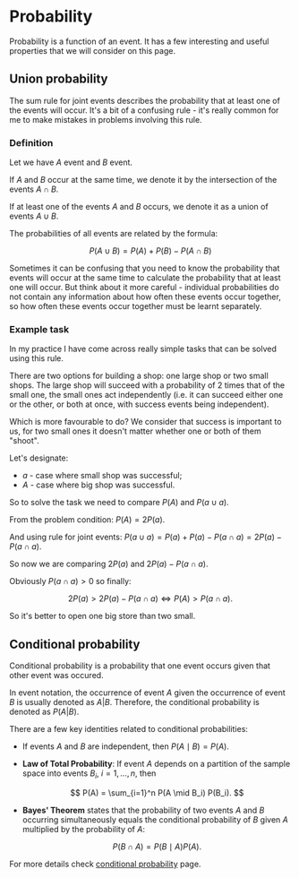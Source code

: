 # Probability

Probability is a function of an event. It has a few interesting and useful properties that we will consider on this page.

## Union probability

The sum rule for joint events describes the probability that at least one of the events will occur. It's a bit of a confusing rule - it's really common for me to make mistakes in problems involving this rule.

### Definition

Let we have $A$ event and $B$ event.

If $A$ and $B$ occur at the same time, we denote it by the intersection of the events $A \cap B$.

If at least one of the events $A$ and $B$ occurs, we denote it as a union of events $A \cup B$.

The probabilities of all events are related by the formula:

$$P(A\cup B)=P(A)+P(B)-P(A \cap B)$$

Sometimes it can be confusing that you need to know the probability that events will occur at the same time to calculate the probability that at least one will occur. But think about it more careful - individual probabilities do not contain any information about how often these events occur together, so how often these events occur together must be learnt separately.

### Example task

In my practice I have come across really simple tasks that can be solved using this rule.

There are two options for building a shop: one large shop or two small shops. The large shop will succeed with a probability of 2 times that of the small one, the small ones act independently (i.e. it can succeed either one or the other, or both at once, with success events being independent).

Which is more favourable to do? We consider that success is important to us, for two small ones it doesn't matter whether one or both of them "shoot".

Let's designate:

- $a$ - case where small shop was successful;
- $A$ - case where big shop was successful.

So to solve the task we need to compare $P(A)$ and $P(a \cup a)$.

From the problem condition: $P(A)=2P(a)$.

And using rule for joint events: $P(a\cup a) = P(a) + P(a) - P(a\cap a)=2P(a) - P(a \cap a)$.

So now we are comparing $2P(a)$ and $2P(a) - P(a \cap a)$. 

Obviously $P(a \cap a) > 0$ so finally:

$$2P(a) > 2P(a) - P(a \cap a) \Leftrightarrow P(A) > P(a \cap a).$$

So it's better to open one big store than two small.


## Conditional probability

Conditional probability is a probability that one event occurs given that other event was occured.

In event notation, the occurrence of event $A$ given the occurrence of event $B$ is usually denoted as $A \vert B$. Therefore, the conditional probability is denoted as $P(A \vert B)$.

There are a few key identities related to conditional probabilities:

* If events $A$ and $B$ are independent, then $P(A \mid B) = P(A)$.
* **Law of Total Probability**: If event $A$ depends on a partition of the sample space into events $B_i, \ i = 1, \dots, n$, then

  $$
  P(A) = \sum_{i=1}^n P(A \mid B_i) P(B_i).
  $$
* **Bayes' Theorem** states that the probability of two events $A$ and $B$ occurring simultaneously equals the conditional probability of $B$ given $A$ multiplied by the probability of $A$:

  $$
  P(B \cap A) = P(B \mid A) P(A).
  $$

For more details check [conditional probability](probability/conditional_probability.ipynb) page.
